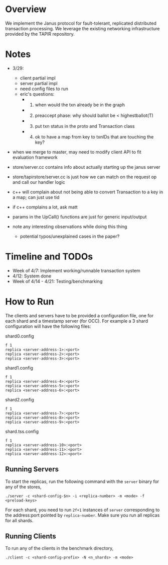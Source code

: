 # Overview
We implement the Janus protocol for fault-tolerant, replicated distributed transaction processing. We leverage the existing networking infrastructure provided by the TAPIR repository.

# Notes

- 3/29:
	- client partial impl
	- server partial impl
	- need config files to run
	- eric's questions:
		- 1) when would the txn already be in the graph
		- 2) preaccept phase: why should ballot be < highestballot(T)
		- 3) put txn status in the proto and Transaction class
		- 4) ok to have a map from key to txnIDs that are touching the key?

- when we merge to master, may need to modify client API to fit evaluation framework

- store/server.cc contains info about actually starting up the janus server
- store/tapirstore/server.cc is just how we can match on the request op and call our handler logic

- c++ will complain about not being able to convert Transaction to a key in a map; can just use tid

- if c++ complains a lot, ask matt

- params in the UpCall() functions are just for generic input/output

- note any interesting observations while doing this thing
	- potential typos/unexplained cases in the paper?

# Timeline and TODOs
- Week of 4/7: Implement working/runnable transaction system
- 4/12: System done
- Week of 4/14 - 4/21: Testing/benchmarking

# How to Run

The clients and servers have to be provided a configuration file, one
for each shard and a timestamp server (for OCC). For example a 3 shard
configuration will have the following files:

shard0.config
```
f 1  
replica <server-address-1>:<port>
replica <server-address-2>:<port>
replica <server-address-3>:<port>
```
shard1.config
```
f 1
replica <server-address-4>:<port>
replica <server-address-5>:<port>
replica <server-address-6>:<port>
```
shard2.config
```
f 1
replica <server-address-7>:<port>
replica <server-address-8>:<port>
replica <server-address-9>:<port>
```
shard.tss.config
```
f 1
replica <server-address-10>:<port>
replica <server-address-11>:<port>
replica <server-address-12>:<port>
```

## Running Servers
To start the replicas, run the following command with the `server`
binary for any of the stores,

`./server -c <shard-config-$n> -i <replica-number> -m <mode> -f <preload-keys>`

For each shard, you need to run `2f+1` instances of `server`
corresponding to the address:port pointed by `replica-number`.
Make sure you run all replicas for all shards.


## Running Clients
To run any of the clients in the benchmark directory,

`./client -c <shard-config-prefix> -N <n_shards> -m <mode>`
